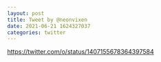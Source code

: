 ```yaml
--- 
layout: post 
title: Tweet by @neonvixen 
date: 2021-06-21 1624327037 
categories: twitter 
--- 
```

https://twitter.com/o/status/1407155678364397584
